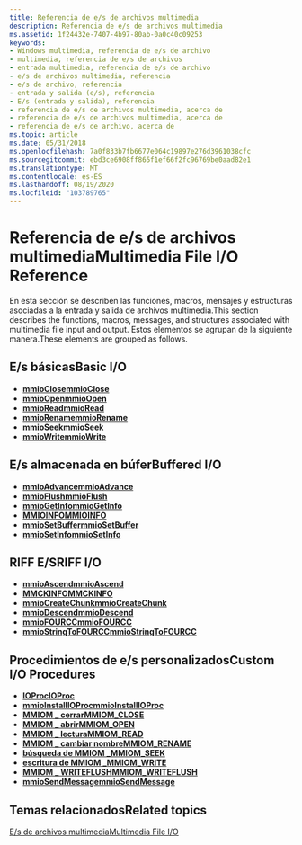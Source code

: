 ```yaml
---
title: Referencia de e/s de archivos multimedia
description: Referencia de e/s de archivos multimedia
ms.assetid: 1f24432e-7407-4b97-80ab-0a0c40c09253
keywords:
- Windows multimedia, referencia de e/s de archivo
- multimedia, referencia de e/s de archivos
- entrada multimedia, referencia de e/s de archivo
- e/s de archivos multimedia, referencia
- e/s de archivo, referencia
- entrada y salida (e/s), referencia
- E/s (entrada y salida), referencia
- referencia de e/s de archivos multimedia, acerca de
- referencia de e/s de archivos multimedia, acerca de
- referencia de e/s de archivo, acerca de
ms.topic: article
ms.date: 05/31/2018
ms.openlocfilehash: 7a0f833b7fb6677e064c19897e276d3961038cfc
ms.sourcegitcommit: ebd3ce6908ff865f1ef66f2fc96769be0aad82e1
ms.translationtype: MT
ms.contentlocale: es-ES
ms.lasthandoff: 08/19/2020
ms.locfileid: "103789765"
---
```

# <a name="multimedia-file-io-reference"></a><span data-ttu-id="2ae90-113">Referencia de e/s de archivos multimedia</span><span class="sxs-lookup"><span data-stu-id="2ae90-113">Multimedia File I/O Reference</span></span>

<span data-ttu-id="2ae90-114">En esta sección se describen las funciones, macros, mensajes y estructuras asociadas a la entrada y salida de archivos multimedia.</span><span class="sxs-lookup"><span data-stu-id="2ae90-114">This section describes the functions, macros, messages, and structures associated with multimedia file input and output.</span></span> <span data-ttu-id="2ae90-115">Estos elementos se agrupan de la siguiente manera.</span><span class="sxs-lookup"><span data-stu-id="2ae90-115">These elements are grouped as follows.</span></span>

## <a name="basic-io"></a><span data-ttu-id="2ae90-116">E/s básicas</span><span class="sxs-lookup"><span data-stu-id="2ae90-116">Basic I/O</span></span>

-   [<span data-ttu-id="2ae90-117">**mmioClose**</span><span class="sxs-lookup"><span data-stu-id="2ae90-117">**mmioClose**</span></span>](/windows/win32/api/mmiscapi/nf-mmiscapi-mmioclose)
-   [<span data-ttu-id="2ae90-118">**mmioOpen**</span><span class="sxs-lookup"><span data-stu-id="2ae90-118">**mmioOpen**</span></span>](/windows/win32/api/mmiscapi/nf-mmiscapi-mmioopen)
-   [<span data-ttu-id="2ae90-119">**mmioRead**</span><span class="sxs-lookup"><span data-stu-id="2ae90-119">**mmioRead**</span></span>](/windows/win32/api/mmiscapi/nf-mmiscapi-mmioread)
-   [<span data-ttu-id="2ae90-120">**mmioRename**</span><span class="sxs-lookup"><span data-stu-id="2ae90-120">**mmioRename**</span></span>](/windows/win32/api/mmiscapi/nf-mmiscapi-mmiorename)
-   [<span data-ttu-id="2ae90-121">**mmioSeek**</span><span class="sxs-lookup"><span data-stu-id="2ae90-121">**mmioSeek**</span></span>](/windows/win32/api/mmiscapi/nf-mmiscapi-mmioseek)
-   [<span data-ttu-id="2ae90-122">**mmioWrite**</span><span class="sxs-lookup"><span data-stu-id="2ae90-122">**mmioWrite**</span></span>](/windows/win32/api/mmiscapi/nf-mmiscapi-mmiowrite)

## <a name="buffered-io"></a><span data-ttu-id="2ae90-123">E/s almacenada en búfer</span><span class="sxs-lookup"><span data-stu-id="2ae90-123">Buffered I/O</span></span>

-   [<span data-ttu-id="2ae90-124">**mmioAdvance**</span><span class="sxs-lookup"><span data-stu-id="2ae90-124">**mmioAdvance**</span></span>](/windows/win32/api/mmiscapi/nf-mmiscapi-mmioadvance)
-   [<span data-ttu-id="2ae90-125">**mmioFlush**</span><span class="sxs-lookup"><span data-stu-id="2ae90-125">**mmioFlush**</span></span>](/windows/win32/api/mmiscapi/nf-mmiscapi-mmioflush)
-   [<span data-ttu-id="2ae90-126">**mmioGetInfo**</span><span class="sxs-lookup"><span data-stu-id="2ae90-126">**mmioGetInfo**</span></span>](/windows/win32/api/mmiscapi/nf-mmiscapi-mmiogetinfo)
-   <span data-ttu-id="2ae90-127">[**MMIOINFO**](/previous-versions//dd757322(v=vs.85))</span><span class="sxs-lookup"><span data-stu-id="2ae90-127">[**MMIOINFO**](/previous-versions//dd757322(v=vs.85))</span></span>
-   [<span data-ttu-id="2ae90-128">**mmioSetBuffer**</span><span class="sxs-lookup"><span data-stu-id="2ae90-128">**mmioSetBuffer**</span></span>](/windows/win32/api/mmiscapi/nf-mmiscapi-mmiosetbuffer)
-   [<span data-ttu-id="2ae90-129">**mmioSetInfo**</span><span class="sxs-lookup"><span data-stu-id="2ae90-129">**mmioSetInfo**</span></span>](/windows/win32/api/mmiscapi/nf-mmiscapi-mmiosetinfo)

## <a name="riff-io"></a><span data-ttu-id="2ae90-130">RIFF E/S</span><span class="sxs-lookup"><span data-stu-id="2ae90-130">RIFF I/O</span></span>

-   [<span data-ttu-id="2ae90-131">**mmioAscend**</span><span class="sxs-lookup"><span data-stu-id="2ae90-131">**mmioAscend**</span></span>](/windows/win32/api/mmiscapi/nf-mmiscapi-mmioascend)
-   [<span data-ttu-id="2ae90-132">**MMCKINFO**</span><span class="sxs-lookup"><span data-stu-id="2ae90-132">**MMCKINFO**</span></span>](/windows/win32/api/mmiscapi/ns-mmiscapi-mmckinfo)
-   [<span data-ttu-id="2ae90-133">**mmioCreateChunk**</span><span class="sxs-lookup"><span data-stu-id="2ae90-133">**mmioCreateChunk**</span></span>](/windows/win32/api/mmiscapi/nf-mmiscapi-mmiocreatechunk)
-   [<span data-ttu-id="2ae90-134">**mmioDescend**</span><span class="sxs-lookup"><span data-stu-id="2ae90-134">**mmioDescend**</span></span>](/windows/win32/api/mmiscapi/nf-mmiscapi-mmiodescend)
-   [<span data-ttu-id="2ae90-135">**mmioFOURCC**</span><span class="sxs-lookup"><span data-stu-id="2ae90-135">**mmioFOURCC**</span></span>](/windows/win32/api/vfw/nf-vfw-mmiofourcc)
-   [<span data-ttu-id="2ae90-136">**mmioStringToFOURCC**</span><span class="sxs-lookup"><span data-stu-id="2ae90-136">**mmioStringToFOURCC**</span></span>](/windows/win32/api/mmiscapi/nf-mmiscapi-mmiostringtofourcc)

## <a name="custom-io-procedures"></a><span data-ttu-id="2ae90-137">Procedimientos de e/s personalizados</span><span class="sxs-lookup"><span data-stu-id="2ae90-137">Custom I/O Procedures</span></span>

-   <span data-ttu-id="2ae90-138">[**IOProc**](/previous-versions//dd757098(v=vs.85))</span><span class="sxs-lookup"><span data-stu-id="2ae90-138">[**IOProc**](/previous-versions//dd757098(v=vs.85))</span></span>
-   [<span data-ttu-id="2ae90-139">**mmioInstallIOProc**</span><span class="sxs-lookup"><span data-stu-id="2ae90-139">**mmioInstallIOProc**</span></span>](/windows/win32/api/mmiscapi/nf-mmiscapi-mmioinstallioproc)
-   [<span data-ttu-id="2ae90-140">**MMIOM \_ cerrar**</span><span class="sxs-lookup"><span data-stu-id="2ae90-140">**MMIOM\_CLOSE**</span></span>](mmiom-close.md)
-   [<span data-ttu-id="2ae90-141">**MMIOM \_ abrir**</span><span class="sxs-lookup"><span data-stu-id="2ae90-141">**MMIOM\_OPEN**</span></span>](mmiom-open.md)
-   [<span data-ttu-id="2ae90-142">**MMIOM \_ lectura**</span><span class="sxs-lookup"><span data-stu-id="2ae90-142">**MMIOM\_READ**</span></span>](mmiom-read.md)
-   [<span data-ttu-id="2ae90-143">**MMIOM \_ cambiar nombre**</span><span class="sxs-lookup"><span data-stu-id="2ae90-143">**MMIOM\_RENAME**</span></span>](mmiom-rename.md)
-   [<span data-ttu-id="2ae90-144">**búsqueda de MMIOM \_**</span><span class="sxs-lookup"><span data-stu-id="2ae90-144">**MMIOM\_SEEK**</span></span>](mmiom-seek.md)
-   [<span data-ttu-id="2ae90-145">**escritura de MMIOM \_**</span><span class="sxs-lookup"><span data-stu-id="2ae90-145">**MMIOM\_WRITE**</span></span>](mmiom-write.md)
-   [<span data-ttu-id="2ae90-146">**MMIOM \_ WRITEFLUSH**</span><span class="sxs-lookup"><span data-stu-id="2ae90-146">**MMIOM\_WRITEFLUSH**</span></span>](mmiom-writeflush.md)
-   [<span data-ttu-id="2ae90-147">**mmioSendMessage**</span><span class="sxs-lookup"><span data-stu-id="2ae90-147">**mmioSendMessage**</span></span>](/windows/win32/api/mmiscapi/nf-mmiscapi-mmiosendmessage)

## <a name="related-topics"></a><span data-ttu-id="2ae90-148">Temas relacionados</span><span class="sxs-lookup"><span data-stu-id="2ae90-148">Related topics</span></span>

<dl> <dt>

[<span data-ttu-id="2ae90-149">E/s de archivos multimedia</span><span class="sxs-lookup"><span data-stu-id="2ae90-149">Multimedia File I/O</span></span>](multimedia-file-i-o.md)
</dt> </dl>

 

 